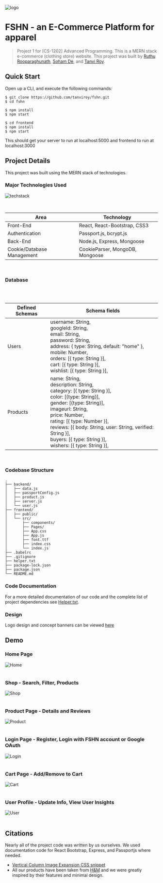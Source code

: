 ![logo](https://user-images.githubusercontent.com/61850850/96576215-79825380-12ef-11eb-9843-6bb4146b766f.png)

# FSHN - an E-Commerce Platform for apparel
> Project 1 for [CS-1202] Advanced Programming. This is a MERN stack e-commerce (clothing store) website. This project was built by [Ruthu Rooparaghunath](https://github.com/hulikalruthu), [Soham De](https://github.com/actuallysoham), and [Tanvi Roy](https://github.com/tanviroy). 

## Quick Start
Open up a CLI, and execute the following commands:
```
$ git clone https://github.com/tanviroy/fshn.git
$ cd fshn

$ npm install
$ npm start

$ cd frontend
$ npm install
$ npm start
```
This should get your server to run at localhost:5000 and frontend to run at localhost:3000

## Project Details
This project was built using the MERN stack of technologies.

### Major Technologies Used
![techstack](https://user-images.githubusercontent.com/61850850/96565848-8482b700-12e2-11eb-8e6c-3e0f04c98289.png)

<br/>
<table>
<thead>
<tr>
<th>Area</th>
<th>Technology</th>
</tr>
</thead>
<tbody>
	<tr>
		<td>Front-End</td>
		<td>React, React-Bootstrap, CSS3</td>
	</tr>
	<tr>
		<td>Authentication</td>
		<td>Passport.js, bcrypt.js</td>
	</tr>
	<tr>
		<td>Back-End</td>
		<td>Node.js, Express, Mongoose</td>
	</tr>
	<tr>
		<td>Cookie/Database Management</td>
		<td>CookieParser, MongoDB, Mongoose</td>
	</tr>
</tbody>
</table>
<br/>

### Database
<table>
<thead>
<tr>
<th>Defined Schemas</th>
<th>Schema fields</th>
</tr>
</thead>
<tbody>
	<tr>
		<td>Users</td>
		<td>username: String,<br/>
  		googleId: String,<br/>
  		email: String,<br/>
  		password: String,<br/>
  		address: { type: String, default: "home" },<br/>
  		mobile: Number,<br/>
  		orders: [{ type: String }],<br/>
  		cart: [{ type: String }],<br/>
  		wishlist: [{ type: String }],</td><br/>
	</tr>
	<tr>
		<td>Products</td>
		<td>name: String,<br/>
  		description: String,<br/>
 		category: [{ type: String }],<br/>
 		color: [{type: String}],<br/>
 		gender: [{type: String}],<br/>
  		imageurl: String,<br/>
  		price: Number,<br/>
 		rating: [{ type: Number }],<br/>
  		reviews: [{ body: String, user: String, verified: String }],<br/>
  		buyers: [{ type: String }],<br/>
  		wishers: [{ type: String }],</td><br/>
	</tr>
	
</tbody>
</table>
<br/>

### Codebase Structure 
```
.
├── backend/
│   ├── data.js
│   ├── passportConfig.js
│   ├── product.js
│   ├── server.js
│   └── user.js
├── frontend/
│   ├── public/
│   └── src/
│       ├── components/
│       ├── Pages/
│       ├── App.css
│       ├── App.js
│       ├── font.ttf
│       ├── index.css
│       └── index.js
├── .babelrc
├── .gitignore
├── helper.txt
├── package-lock.json
├── package.json
└── README.md
```

### Code Documentation
For a more detailed documentation of our code and the complete list of project dependencies see [Helper.txt](helper.txt).

### Design
Logo design and concept banners can be viewed [here](https://www.canva.com/design/DAEJ2_HNt70/EwHMzzYoWlaoPhGUtJx-Dw/view?utm_content=DAEJ2_HNt70&utm_campaign=designshare&utm_medium=link&utm_source=publishpresent)

## Demo
<Insert Demo GIF files here>

### Home Page
![Home](https://user-images.githubusercontent.com/61850850/97976107-2ed50100-1df0-11eb-8572-28fa2b32f1a6.gif)
<br/><br/>

### Shop - Search, Filter, Products
![Shop](https://user-images.githubusercontent.com/61850850/97976194-4dd39300-1df0-11eb-890b-96bd74157a9b.gif)
<br/><br/>

### Product Page - Details and Reviews 
![Product](https://user-images.githubusercontent.com/61850850/97976197-4f04c000-1df0-11eb-997f-6541cfc468b0.gif)
<br/><br/>

### Login Page - Register, Login with FSHN account or Google OAuth
![Login](https://user-images.githubusercontent.com/61850850/97976199-5035ed00-1df0-11eb-8e1c-4bf0d79fa5b6.gif)
<br/><br/>

### Cart Page - Add/Remove to Cart
![Cart](https://user-images.githubusercontent.com/61850850/97976204-51ffb080-1df0-11eb-82e3-5caa974de608.gif)
<br/><br/>

### User Profile - Update Info, View User Insights
![User](https://user-images.githubusercontent.com/61850850/97976209-53c97400-1df0-11eb-90bc-cc8bed9850ee.gif)
<br/><br/>

## Citations
Nearly all of the project code was written by us ourselves. We used documentation code for React Bootstrap, Express, and Passportjs where needed. 
* [Vertical Column Image Expansion CSS snippet](https://codepen.io/januaryofmine/pen/VRgEvV)
* All our products have been taken from [H&M](https://www2.hm.com/en_us/index.html) and we were greatly inspired by their features and minimal design.

